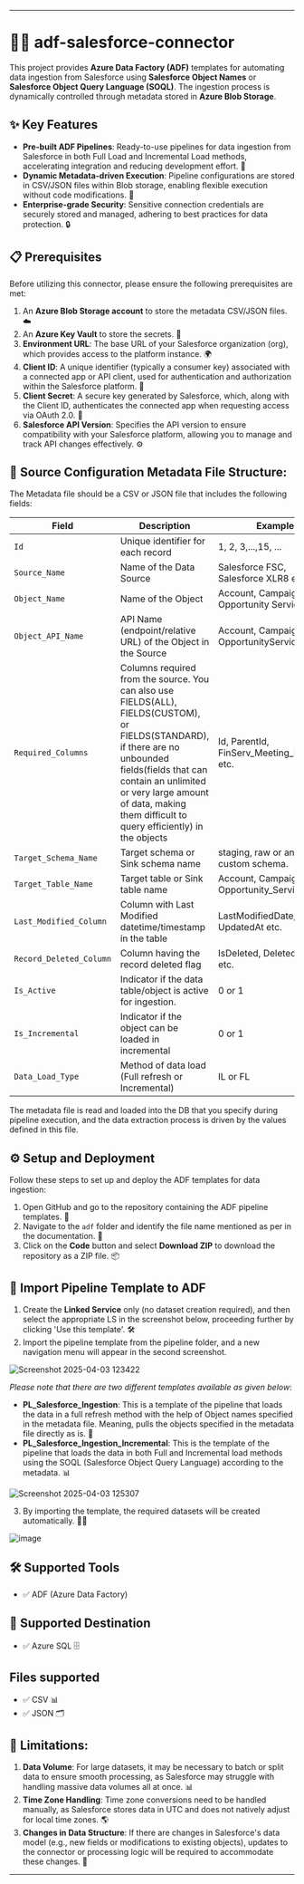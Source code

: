 
---

# 🧑‍💻 **adf-salesforce-connector**

This project provides **Azure Data Factory (ADF)** templates for automating data ingestion from Salesforce using **Salesforce Object Names** or **Salesforce Object Query Language (SOQL)**. The ingestion process is dynamically controlled through metadata stored in **Azure Blob Storage**.

## ✨ **Key Features**

* **Pre-built ADF Pipelines**: Ready-to-use pipelines for data ingestion from Salesforce in both Full Load and Incremental Load methods, accelerating integration and reducing development effort. 🚀
* **Dynamic Metadata-driven Execution**: Pipeline configurations are stored in CSV/JSON files within Blob storage, enabling flexible execution without code modifications. 🔄
* **Enterprise-grade Security**: Sensitive connection credentials are securely stored and managed, adhering to best practices for data protection. 🔒

## 📋 **Prerequisites**

Before utilizing this connector, please ensure the following prerequisites are met:

1. An **Azure Blob Storage account** to store the metadata CSV/JSON files. ☁️
2. An **Azure Key Vault** to store the secrets. 🔑
3. **Environment URL**: The base URL of your Salesforce organization (org), which provides access to the platform instance. 🌍
4. **Client ID**: A unique identifier (typically a consumer key) associated with a connected app or API client, used for authentication and authorization within the Salesforce platform. 🔐
5. **Client Secret**: A secure key generated by Salesforce, which, along with the Client ID, authenticates the connected app when requesting access via OAuth 2.0. 🔑
6. **Salesforce API Version**: Specifies the API version to ensure compatibility with your Salesforce platform, allowing you to manage and track API changes effectively. ⚙️

## 📂 **Source Configuration Metadata File Structure**:

The Metadata file should be a CSV or JSON file that includes the following fields:

| Field                   | Description                                                                                                                                                                                                                                                         | Example                                         |
| ----------------------- | ------------------------------------------------------------------------------------------------------------------------------------------------------------------------------------------------------------------------------------------------------------------- | ----------------------------------------------- |
| `Id`                    | Unique identifier for each record                                                                                                                                                                                                                                   | 1, 2, 3,...,15, ...                             |
| `Source_Name`           | Name of the Data Source                                                                                                                                                                                                                                             | Salesforce FSC, Salesforce XLR8 etc.            |
| `Object_Name`           | Name of the Object                                                                                                                                                                                                                                                  | Account, Campaign, Opportunity Service etc.     |
| `Object_API_Name`       | API Name (endpoint/relative URL) of the Object in the Source                                                                                                                                                                                                        | Account, Campaign, OpportunityService etc.      |
| `Required_Columns`      | Columns required from the source. You can also use FIELDS(ALL), FIELDS(CUSTOM), or FIELDS(STANDARD), if there are no unbounded fields(fields that can contain an unlimited or very large amount of data, making them difficult to query efficiently) in the objects | Id, ParentId, FinServ\_Meeting\_Notes\_\_c etc. |
| `Target_Schema_Name`    | Target schema or Sink schema name                                                                                                                                                                                                                                   | staging, raw or any custom schema.              |
| `Target_Table_Name`     | Target table or Sink table name                                                                                                                                                                                                                                     | Account, Campaign, Opportunity\_Service etc.    |
| `Last_Modified_Column`  | Column with Last Modified datetime/timestamp in the table                                                                                                                                                                                                           | LastModifiedDate, UpdatedAt etc.                |
| `Record_Deleted_Column` | Column having the record deleted flag                                                                                                                                                                                                                               | IsDeleted, DeletedDate etc.                     |
| `Is_Active`             | Indicator if the data table/object is active for ingestion.                                                                                                                                                                                                         | 0 or 1                                          |
| `Is_Incremental`        | Indicator if the object can be loaded in incremental                                                                                                                                                                                                                | 0 or 1                                          |
| `Data_Load_Type`        | Method of data load (Full refresh or Incremental)                                                                                                                                                                                                                   | IL or FL                                        |

The metadata file is read and loaded into the DB that you specify during pipeline execution, and the data extraction process is driven by the values defined in this file.

## ⚙️ **Setup and Deployment**

Follow these steps to set up and deploy the ADF templates for data ingestion:

1. Open GitHub and go to the repository containing the ADF pipeline templates. 📂
2. Navigate to the `adf` folder and identify the file name mentioned as per in the documentation. 📄
3. Click on the **Code** button and select **Download ZIP** to download the repository as a ZIP file. 📦

## 🔁 **Import Pipeline Template to ADF**

1. Create the **Linked Service** only (no dataset creation required), and then select the appropriate LS in the screenshot below, proceeding further by clicking 'Use this template'. 🛠️
2. Import the pipeline template from the pipeline folder, and a new navigation menu will appear in the second screenshot.

![Screenshot 2025-04-03 123422](https://github.com/user-attachments/assets/2423656d-3774-4459-b81f-30a79e87e5f1)

*Please note that there are two different templates available as given below*:

* **PL\_Salesforce\_Ingestion**: This is a template of the pipeline that loads the data in a full refresh method with the help of Object names specified in the metadata file. Meaning, pulls the objects specified in the metadata file directly as is. 🔄
* **PL\_Salesforce\_Ingestion\_Incremental**: This is the template of the pipeline that loads the data in both Full and Incremental load methods using the SOQL (Salesforce Object Query Language) according to the metadata. 📊

![Screenshot 2025-04-03 125307](https://github.com/user-attachments/assets/93016da0-e86f-48fc-bdcb-8c1fe616143f)

3. By importing the template, the required datasets will be created automatically. 🧑‍💻

![image](https://github.com/user-attachments/assets/f29a97cf-6502-4eea-a635-2fc33e8bb98f)

## 🛠️ **Supported Tools**

* ✅ ADF (Azure Data Factory)

## 🏁 **Supported Destination**

* ✅ Azure SQL 🗄️

## Files supported

* ✅ CSV 📊
* ✅ JSON 🗂️



## 🚧 **Limitations**:

1. **Data Volume**: For large datasets, it may be necessary to batch or split data to ensure smooth processing, as Salesforce may struggle with handling massive data volumes all at once. 📊
2. **Time Zone Handling**: Time zone conversions need to be handled manually, as Salesforce stores data in UTC and does not natively adjust for local time zones. 🌎
3. **Changes in Data Structure**: If there are changes in Salesforce's data model (e.g., new fields or modifications to existing objects), updates to the connector or processing logic will be required to accommodate these changes. 🔧

---
